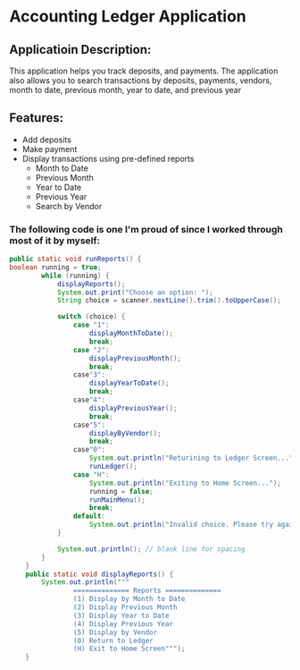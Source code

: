 # Accounting Ledger Application

## Applicatioin Description: 
This application helps you track deposits, and payments. The application also allows you to search 
transactions by deposits, payments, vendors, month to date, previous month, year to date, and previous year

## Features:
* Add deposits
* Make payment
* Display transactions using pre-defined reports
    * Month to Date
    * Previous Month
    * Year to Date
    * Previous Year
    * Search by Vendor
  
### The following code is one I'm proud of since I worked through most of it by myself:

``` java
public static void runReports() {
boolean running = true;
        while (running) {
            displayReports();
            System.out.print("Choose an option: ");
            String choice = scanner.nextLine().trim().toUpperCase();

            switch (choice) {
                case "1":
                    displayMonthToDate();
                    break;
                case "2":
                    displayPreviousMonth();
                    break;
                case"3":
                    displayYearToDate();
                    break;
                case"4":
                    displayPreviousYear();
                    break;
                case"5":
                    displayByVendor();
                    break;
                case"0":
                    System.out.println("Returining to Ledger Screen...");
                    runLedger();
                case "H":
                    System.out.println("Exiting to Home Screen...");
                    running = false;
                    runMainMenu();
                    break;
                default:
                    System.out.println("Invalid choice. Please try again.");
            }

            System.out.println(); // blank line for spacing
        }
    }
    public static void displayReports() {
        System.out.println("""
                ============== Reports ==============
                (1) Display by Month to Date
                (2) Display Previous Month
                (3) Display Year to Date
                (4) Display Previous Year
                (5) Display by Vendor
                (0) Return to Ledger
                (H) Exit to Home Screen""");
    }
```
